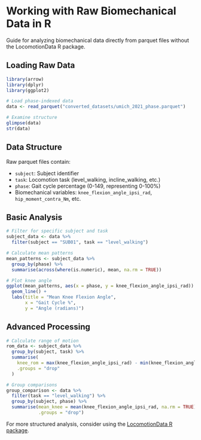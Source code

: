 # Working with Raw Biomechanical Data in R

Guide for analyzing biomechanical data directly from parquet files without the LocomotionData R package.

## Loading Raw Data

```r
library(arrow)
library(dplyr)
library(ggplot2)

# Load phase-indexed data
data <- read_parquet("converted_datasets/umich_2021_phase.parquet")

# Examine structure
glimpse(data)
str(data)
```

## Data Structure

Raw parquet files contain:
- `subject`: Subject identifier
- `task`: Locomotion task (level_walking, incline_walking, etc.)
- `phase`: Gait cycle percentage (0-149, representing 0-100%)
- Biomechanical variables: `knee_flexion_angle_ipsi_rad`, `hip_moment_contra_Nm`, etc.

## Basic Analysis

```r
# Filter for specific subject and task
subject_data <- data %>%
  filter(subject == "SUB01", task == "level_walking")

# Calculate mean patterns
mean_patterns <- subject_data %>%
  group_by(phase) %>%
  summarise(across(where(is.numeric), mean, na.rm = TRUE))

# Plot knee angle
ggplot(mean_patterns, aes(x = phase, y = knee_flexion_angle_ipsi_rad)) +
  geom_line() +
  labs(title = "Mean Knee Flexion Angle",
       x = "Gait Cycle %", 
       y = "Angle (radians)")
```

## Advanced Processing

```r
# Calculate range of motion
rom_data <- subject_data %>%
  group_by(subject, task) %>%
  summarise(
    knee_rom = max(knee_flexion_angle_ipsi_rad) - min(knee_flexion_angle_ipsi_rad),
    .groups = "drop"
  )

# Group comparisons
group_comparison <- data %>%
  filter(task == "level_walking") %>%
  group_by(subject, phase) %>%
  summarise(mean_knee = mean(knee_flexion_angle_ipsi_rad, na.rm = TRUE), 
            .groups = "drop")
```

For more structured analysis, consider using the [LocomotionData R package](index.md).